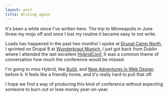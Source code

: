 ```yaml
---
layout: post
title: Writing again
---
```


It's been a while since I've written here. The trip to Minneapolis in June threw my mojo off and once I lost my routine it became easy to not write.

Loads has happened in the past two months! I spoke at [Drupal Camp North,](http://drupalcampnorth.org/) I sprinted on Drupal 8 at [Wunderkraut Munich.](https://groups.drupal.org/node/474418) I just got back from Dublin where I attended the last excellent [HybridConf.](hybridconf.net) It was a common theme of conversation how much the conference would be missed.

I'm going to miss Hybrid, like [Build,](http://2013.buildconf.com/) and [New Adventures in Web Design](http://newadventuresconf.com/) before it. It feels like a friendly home, and it's really hard to pull that off.

I hope we find a way of producing this kind of conference without expecting someone to burn out or lose money year-on-year.
